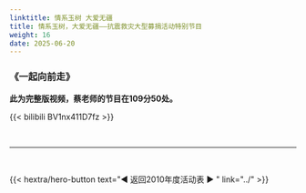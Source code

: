 ```yaml
---
linktitle: 情系玉树 大爱无疆
title: 情系玉树，大爱无疆——抗震救灾大型募捐活动特别节目
weight: 16
date: 2025-06-20
---
```


### 《一起向前走》

**此为完整版视频，蔡老师的节目在109分50处。**

{{< bilibili BV1nx411D7fz >}}




<br>
<hr>
<br>

{{< hextra/hero-button text="◀ 返回2010年度活动表 ▶ " link="../" >}}